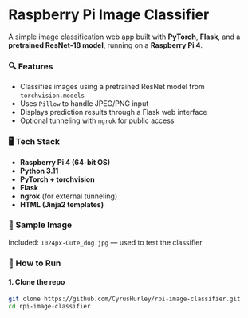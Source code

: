 # Raspberry Pi Image Classifier

A simple image classification web app built with **PyTorch**, **Flask**, and a **pretrained ResNet-18 model**, running on a **Raspberry Pi 4**.

### 🔍 Features
- Classifies images using a pretrained ResNet model from `torchvision.models`
- Uses `Pillow` to handle JPEG/PNG input
- Displays prediction results through a Flask web interface
- Optional tunneling with `ngrok` for public access

### 🖥️ Tech Stack
- **Raspberry Pi 4 (64-bit OS)**
- **Python 3.11**
- **PyTorch + torchvision**
- **Flask**
- **ngrok** (for external tunneling)
- **HTML (Jinja2 templates)**

### 📸 Sample Image
Included: `1024px-Cute_dog.jpg` — used to test the classifier

### 🚀 How to Run

#### 1. Clone the repo
```bash
git clone https://github.com/CyrusHurley/rpi-image-classifier.git
cd rpi-image-classifier